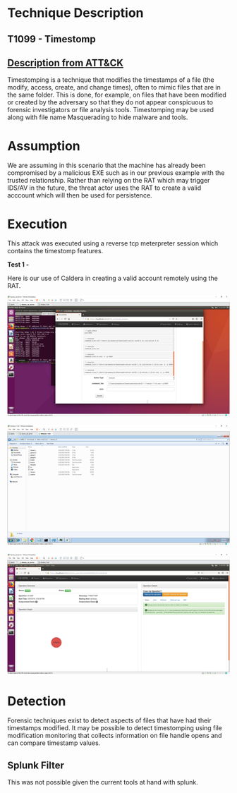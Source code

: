 # Technique Description
## T1099 - Timestomp
## [Description from ATT&CK](https://attack.mitre.org/techniques/T1099/) 
Timestomping is a technique that modifies the timestamps of a file (the modify, access, create, and change times), often to mimic files that are in the same folder. This is done, for example, on files that have been modified or created by the adversary so that they do not appear conspicuous to forensic investigators or file analysis tools. Timestomping may be used along with file name Masquerading to hide malware and tools.

# Assumption
We are assuming in this scenario that the machine has already been compromised by a malicious EXE such as in our previous example with the trusted relationship. Rather than relying on the RAT which may trigger IDS/AV in the future, the threat actor uses the RAT to create a valid acccount which will then be used for persistence. 

# Execution
This attack was executed using a reverse tcp meterpreter session which contains the timestomp features. 

**Test 1 -**

Here is our use of Caldera in creating a valid account remotely using the RAT. 

![alt text](./Time1.png)



![alt text](./Time2.png)



![alt text](./Time3.png)



# Detection
Forensic techniques exist to detect aspects of files that have had their timestamps modified. It may be possible to detect timestomping using file modification monitoring that collects information on file handle opens and can compare timestamp values.

## Splunk Filter
This was not possible given the current tools at hand with splunk.


